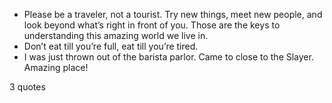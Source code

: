  - Please be a traveler, not a tourist. Try new things, meet new people, and look beyond what’s right in front of you. Those are the keys to understanding this amazing world we live in.
 - Don’t eat till you’re full, eat till you’re tired.
 - I was just thrown out of the barista parlor. Came to close to the Slayer. Amazing place!

3 quotes